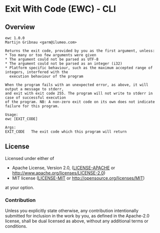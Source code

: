 # Exit With Code (EWC) - CLI

## Overview

```text
ewc 1.0.0
Martijn Gribnau <garm@ilumeo.com>

Returns the exit code, provided by you as the first argument, unless:
* Too many or too few arguments were given
* The argument could not be parsed as UTF-8
* The argument could not be parsed as an integer (i32)
* Platform specific behaviour, such as the maximum accepted range of integers, interfered with the
  execution behaviour of the program

When the program fails with an unexpected error, as above, it will output a message to stderr,
and exit with exit code 255. The program will not write to stderr in case of successful execution
of the program. NB: A non-zero exit code on its own does not indicate failure for this program.

Usage:
ewc [EXIT_CODE]

Args:
EXIT_CODE   The exit code which this program will return
```

## License

Licensed under either of

* Apache License, Version 2.0, ([LICENSE-APACHE](LICENSE-APACHE) or http://www.apache.org/licenses/LICENSE-2.0)
* MIT license ([LICENSE-MIT](LICENSE-MIT) or http://opensource.org/licenses/MIT)

at your option.

### Contribution

Unless you explicitly state otherwise, any contribution intentionally
submitted for inclusion in the work by you, as defined in the Apache-2.0
license, shall be dual licensed as above, without any additional terms or
conditions.